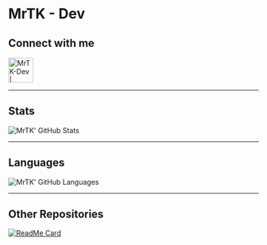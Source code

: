 # MrTK - Dev

## Connect with me

[<img align="left" alt="MrTK-Dev | GitHub" width="50px" src="https://cdn.jsdelivr.net/npm/simple-icons@v3/icons/github.svg" />][github]

<br />
<br />
<br />

----------

## Stats

![MrTK' GitHub Stats](https://github-readme-stats.vercel.app/api?username=MrTK-Dev&show_icons=true&include_all_commits=true&hide=stars&theme=radical)

----------

## Languages

![MrTK' GitHub Languages](https://github-readme-stats.vercel.app/api/top-langs/?username=MrTK-Dev&hide=ShaderLab&theme=radical)

----------

## Other Repositories

[![ReadMe Card](https://github-readme-stats.vercel.app/api/pin/?username=STAMACODING&repo=RSA-App&show_owner=true&theme=radical)](https://github.com/STAMACODING/RSA-App)

[github]: https://github.com/MrTK-Dev
